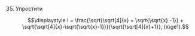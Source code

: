 35. Упростити

    $$\displaystyle I = \frac{\sqrt{\sqrt[4]{x} + \sqrt{\sqrt{x} -1}} + \sqrt{\sqrt[4]{x}-\sqrt{\sqrt{x}-1}}}{\sqrt{\sqrt[4]{x}+1}}, (x\ge1).$$
